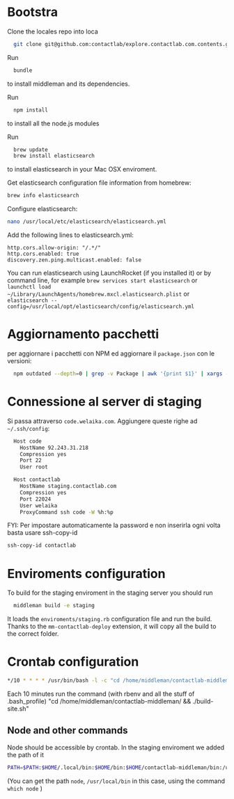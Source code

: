 # Bootstra

Clone the locales repo into loca

```bash
  git clone git@github.com:contactlab/explore.contactlab.com.contents.git locales
```

Run

```bash
  bundle
```

to install middleman and its dependencies.

Run

```bash
  npm install
```

to install all the node.js modules

Run

```bash
  brew update
  brew install elasticsearch
```

to install elasticsearch in your Mac OSX enviroment.

Get elasticsearch configuration file information from homebrew:

```bash
brew info elasticsearch
```

Configure elasticsearch:

```bash
nano /usr/local/etc/elasticsearch/elasticsearch.yml
```

Add the following lines to elasticsearch.yml:

```
http.cors.allow-origin: "/.*/"
http.cors.enabled: true
discovery.zen.ping.multicast.enabled: false
```

You can run elasticsearch using LaunchRocket \(if you installed it\) or by command line, for example `brew services start elasticsearch` or `launchctl load ~/Library/LaunchAgents/homebrew.mxcl.elasticsearch.plist` or `elasticsearch --config=/usr/local/opt/elasticsearch/config/elasticsearch.yml`

# Aggiornamento pacchetti

per aggiornare i pacchetti con NPM ed aggiornare il `package.json` con le versioni:

```bash
  npm outdated --depth=0 | grep -v Package | awk '{print $1}' | xargs -I% npm install %@latest --save
```

# Connessione al server di staging

Si passa attraverso `code.welaika.com`. Aggiungere queste righe ad `~/.ssh/config`:

```bash
  Host code
    HostName 92.243.31.218
    Compression yes
    Port 22
    User root

  Host contactlab
    HostName staging.contactlab.com
    Compression yes
    Port 22024
    User welaika
    ProxyCommand ssh code -W %h:%p
```

FYI: Per impostare automaticamente la password e non inserirla ogni volta basta usare ssh-copy-id

```bash
ssh-copy-id contactlab
```

# Enviroments configuration

To build for the staging enviroment in the staging server you should run

```bash
  middleman build -e staging
```

It loads the `enviroments/staging.rb` configuration file and run the build. Thanks to the `mm-contactlab-deploy` extension, it will copy all the build to the correct folder.

# Crontab configuration

```bash
*/10 * * * * /usr/bin/bash -l -c "cd /home/middleman/contactlab-middleman/ && ./build-site.sh"
```

Each 10 minutes run the command \(with rbenv and all the stuff of .bash\_profile\) "cd /home/middleman/contactlab-middleman/ && ./build-site.sh"

## Node and other commands

Node should be accessible by crontab. In the staging enviroment we added the path of it

```bash
PATH=$PATH:$HOME/.local/bin:$HOME/bin:$HOME/contactlab-middleman/bin:/usr/local/bin
```

\(You can get the path `node`, `/usr/local/bin` in this case, using the command `which node` \)

